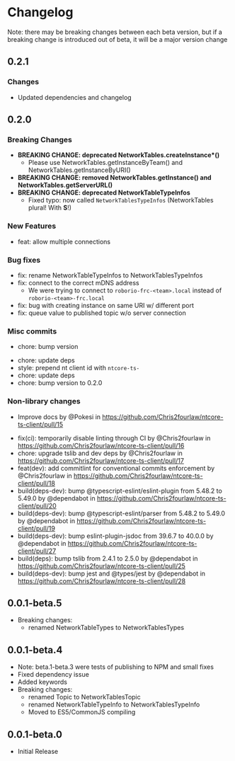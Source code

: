 # Changelog

Note: there may be breaking changes between each beta version, but if a breaking change is introduced out of beta, it will be a major version change

## 0.2.1

### Changes

- Updated dependencies and changelog

## 0.2.0

### Breaking Changes

- **BREAKING CHANGE: deprecated NetworkTables.createInstance\*()**
  - Please use NetworkTables.getInstanceByTeam() and NetworkTables.getInstanceByURI()
- **BREAKING CHANGE: removed NetworkTables.getInstance() and NetworkTables.getServerURL()**
- **BREAKING CHANGE: deprecated NetworkTableTypeInfos**
  - Fixed typo: now called `NetworkTablesTypeInfos` (NetworkTables plural! With **S**!)

### New Features

- feat: allow multiple connections

### Bug fixes

- fix: rename NetworkTableTypeInfos to NetworkTablesTypeInfos
- fix: connect to the correct mDNS address
  - We were trying to connect to `roborio-frc-<team>.local` instead of `roborio-<team>-frc.local`
- fix: bug with creating instance on same URI w/ different port
- fix: queue value to published topic w/o server connection

### Misc commits

- chore: bump version

* chore: update deps
* style: prepend nt client id with `ntcore-ts-`
* chore: update deps
* chore: bump version to 0.2.0

### Non-library changes

- Improve docs by @Pokesi in <https://github.com/Chris2fourlaw/ntcore-ts-client/pull/15>

* fix(ci): temporarily disable linting through CI by @Chris2fourlaw in <https://github.com/Chris2fourlaw/ntcore-ts-client/pull/16>
* chore: upgrade tslib and dev deps by @Chris2fourlaw in <https://github.com/Chris2fourlaw/ntcore-ts-client/pull/17>
* feat(dev): add commitlint for conventional commits enforcement by @Chris2fourlaw in <https://github.com/Chris2fourlaw/ntcore-ts-client/pull/18>
* build(deps-dev): bump @typescript-eslint/eslint-plugin from 5.48.2 to 5.49.0 by @dependabot in <https://github.com/Chris2fourlaw/ntcore-ts-client/pull/20>
* build(deps-dev): bump @typescript-eslint/parser from 5.48.2 to 5.49.0 by @dependabot in <https://github.com/Chris2fourlaw/ntcore-ts-client/pull/19>
* build(deps-dev): bump eslint-plugin-jsdoc from 39.6.7 to 40.0.0 by @dependabot in <https://github.com/Chris2fourlaw/ntcore-ts-client/pull/27>
* build(deps): bump tslib from 2.4.1 to 2.5.0 by @dependabot in <https://github.com/Chris2fourlaw/ntcore-ts-client/pull/25>
* build(deps-dev): bump jest and @types/jest by @dependabot in <https://github.com/Chris2fourlaw/ntcore-ts-client/pull/28>

## 0.0.1-beta.5

- Breaking changes:
  - renamed NetworkTableTypes to NetworkTablesTypes

## 0.0.1-beta.4

- Note: beta.1-beta.3 were tests of publishing to NPM and small fixes
- Fixed dependency issue
- Added keywords
- Breaking changes:
  - renamed Topic to NetworkTablesTopic
  - renamed NetworkTableTypeInfo to NetworkTablesTypeInfo
  - Moved to ES5/CommonJS compiling

## 0.0.1-beta.0

- Initial Release

